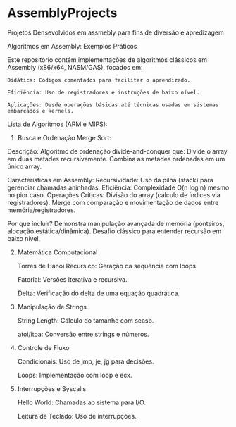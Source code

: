 # AssemblyProjects
Projetos Densevolvidos em assmebly para fins de diversão e apredizagem

Algoritmos em Assembly: Exemplos Práticos

Este repositório contém implementações de algoritmos clássicos em Assembly (x86/x64, NASM/GAS), focados em:

    Didática: Códigos comentados para facilitar o aprendizado.

    Eficiência: Uso de registradores e instruções de baixo nível.

    Aplicações: Desde operações básicas até técnicas usadas em sistemas embarcados e kernels.

Lista de Algoritmos (ARM e MIPS):

1. Busca e Ordenação
Merge Sort:

Descrição:
Algoritmo de ordenação divide-and-conquer que:
    Divide o array em duas metades recursivamente.
    Combina as metades ordenadas em um único array.

Características em Assembly:
    Recursividade: Uso da pilha (stack) para gerenciar chamadas aninhadas.
    Eficiência: Complexidade O(n log n) mesmo no pior caso.
    Operações Críticas:
        Divisão do array (cálculo de índices via registradores).
        Merge com comparação e movimentação de dados entre memória/registradores.
        
Por que incluir?
    Demonstra manipulação avançada de memória (ponteiros, alocação estática/dinâmica).
    Desafio clássico para entender recursão em baixo nível.

2. Matemática Computacional

    Torres de Hanoi Recursico: Geração da sequência com loops.

    Fatorial: Versões iterativa e recursiva.

    Delta: Verificação do delta de uma equação quadrática.

3. Manipulação de Strings

    String Length: Cálculo do tamanho com scasb.

    atoi/itoa: Conversão entre strings e números.

4. Controle de Fluxo

    Condicionais: Uso de jmp, je, jg para decisões.

    Loops: Implementação com loop e ecx.


5. Interrupções e Syscalls

    Hello World: Chamadas ao sistema para I/O.

    Leitura de Teclado: Uso de interrupções.

